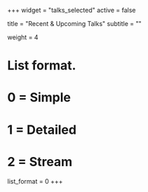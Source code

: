 +++
widget = "talks_selected"
active = false

title = "Recent & Upcoming Talks"
subtitle = ""

weight = 4

# List format.
#   0 = Simple
#   1 = Detailed
#   2 = Stream
list_format = 0
+++
